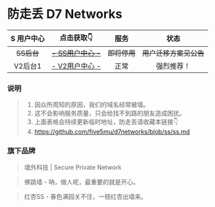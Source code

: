 # 防走丢 D7 Networks

| S 用户中心 | 点击获取👇 | 服务 | 状态 |
| :----: | :----: | :----: | :----: |
| ~~SS后台~~ | ~~[- SS用户中心 -](http://new.d7center.xyz)~~ | ~~即将停用~~ | ~~用户迁移方案见公告~~ |
| V2后台1 | [- V2用户中心 -](http://v2.d7center.xyz) | 正常 | 强烈推荐！ |

### 说明

> 1. 因众所周知的原因，我们的域名经常被墙。
> 2. 这不会影响服务质量，只会给找不到路的朋友造成困扰。
> 3. 上面表格会持续更新临时地址，防走丢请收藏本链接👇
> 4. https://github.com/five5mu/d7networks/blob/ss/ss.md

### 旗下品牌
> 墙外科技 | Secure Private Network

> 佛跳墙 - 呐，做人呢，最重要的就是开心。

> 红杏SS - 春色满园关不住，一枝红杏出墙来。
